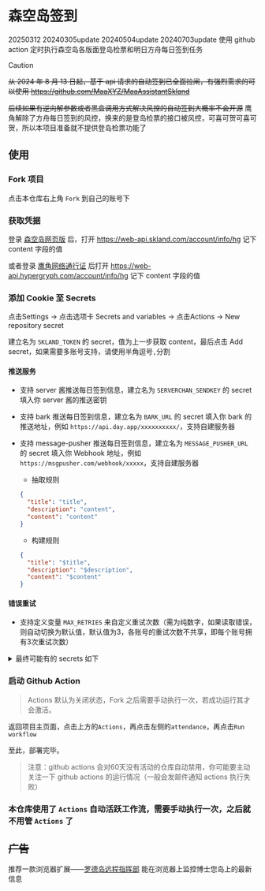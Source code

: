 # 森空岛签到
20250312
20240305update
20240504update
20240703update
使用 github action 定时执行森空岛各版面登岛检票和明日方舟每日签到任务

> [!CAUTION]
> ~~从 2024 年 8 月 13 日起，基于 api 请求的自动签到已全面拉闸，有强烈需求的可以使用 https://github.com/MaaXYZ/MaaAssistantSkland~~
>
> ~~后续如果有逆向解参数或者黑盒调用方式解决风控的自动签到大概率不会开源~~
> 鹰角解除了方舟每日签到的风控，换来的是登岛检票的接口被风控，可喜可贺可喜可贺，所以本项目准备就不提供登岛检票功能了

## 使用

### Fork 项目

点击本仓库右上角 `Fork` 到自己的账号下

### 获取凭据

登录 [森空岛网页版](https://www.skland.com/) 后，打开 https://web-api.skland.com/account/info/hg 记下 content 字段的值

或者登录 [鹰角网络通行证](https://user.hypergryph.com/login) 后打开 https://web-api.hypergryph.com/account/info/hg 记下 content 字段的值

### 添加 Cookie 至 Secrets

点击Settings -> 点击选项卡 Secrets and variables -> 点击Actions -> New repository secret

建立名为 `SKLAND_TOKEN` 的 secret，值为上一步获取 content，最后点击 Add secret，如果需要多账号支持，请使用半角逗号`,`分割

#### 推送服务

- 支持 server 酱推送每日签到信息，建立名为 `SERVERCHAN_SENDKEY` 的 secret 填入你 server 酱的推送密钥

- 支持 bark 推送每日签到信息，建立名为 `BARK_URL` 的 secret 填入你 bark 的推送地址，例如 `https://api.day.app/xxxxxxxxxx/`，支持自建服务器

- 支持 message-pusher 推送每日签到信息，建立名为 `MESSAGE_PUSHER_URL` 的 secret 填入你 Webhook 地址，例如 `https://msgpusher.com/webhook/xxxxx`，支持自建服务器
  - 抽取规则
  ```json
  {
    "title": "title",
    "description": "content",
    "content": "content"
  }
  ```
  - 构建规则
  ```json
  {
    "title": "$title",
    "description": "$description",
    "content": "$content"
  }
  ```
#### 错误重试
- 支持定义变量 `MAX_RETRIES` 来自定义重试次数（需为纯数字，如果读取错误，则自动切换为默认值，默认值为3，各账号的重试次数不共享，即每个账号拥有3次重试次数）

<details>
  <summary>最终可能有的 secrets 如下</summary>

| Name               | Secret                                                           |
| ------------------ | ---------------------------------------------------------------- |
| SKLAND_TOKEN \*    | 森空岛 token <br>多账号使用半角逗号`,`分割                        |
| MAX_RETRIES | 重试次数（纯数字，默认3次，次数不共享） |
| SERVERCHAN_SENDKEY | Server 酱推送密钥，可选                                          |
| BARK_URL           | Bark 推送地址，可选                                              |
| MESSAGE_PUSHER_URL | Message Pusher 推送地址，可选                                    |
</details>

### 启动 Github Action

> Actions 默认为关闭状态，Fork 之后需要手动执行一次，若成功运行其才会激活。

返回项目主页面，点击上方的`Actions`，再点击左侧的`attendance`，再点击`Run workflow`

至此，部署完毕。

> 注意：github actions 会对60天没有活动的仓库自动禁用，你可能要主动关注一下 github actions 的运行情况（一般会发邮件通知 actions 执行失败）

### 本仓库使用了 `Actions` 自动活跃工作流，需要手动执行一次，之后就不用管 `Actions` 了

## ~~广告~~

推荐一款浏览器扩展——[罗德岛远程指挥部](https://github.com/enpitsuLin/rhodes-headquarters) 能在浏览器上监控博士您岛上的最新信息
